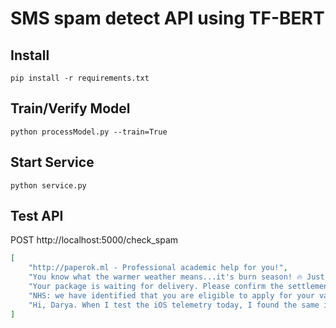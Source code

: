 # SMS spam detect API using TF-BERT

## Install
```shell
pip install -r requirements.txt
```
## Train/Verify Model

```shell
python processModel.py --train=True
```

## Start Service

```shell
python service.py
```

## Test API
POST http://localhost:5000/check_spam

```JSON
[
    "http://paperok.ml - Professional academic help for you!",
    "You know what the warmer weather means...it's burn season! 🔥 Just ask me to roast one of ur friends. I'll take care of the rest 😎",
    "Your package is waiting for delivery. Please confirm the settlement of $19.99 on the following link: http://aka.ms/adfuyiwy",
    "NHS: we have identified that you are eligible to apply for your vaccine. For more information and apply, follow here: application-ukform.com",
    "Hi, Darya. When I test the iOS telemetry today, I found the same issue with \"New Chat Open\" event. I've ready report a bug for that."
]
```
